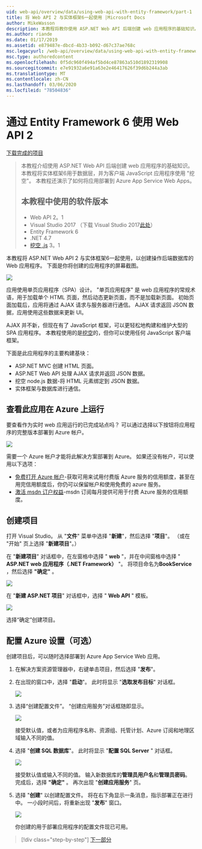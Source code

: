 ```yaml
---
uid: web-api/overview/data/using-web-api-with-entity-framework/part-1
title: 将 Web API 2 与实体框架6一起使用 |Microsoft Docs
author: MikeWasson
description: 本教程将教你使用 ASP.NET Web API 后端创建 web 应用程序的基础知识。 本教程使用实体框架6作为数据布局 。
ms.author: riande
ms.date: 01/17/2019
ms.assetid: e879487e-dbcd-4b33-b092-d67c37ae768c
msc.legacyurl: /web-api/overview/data/using-web-api-with-entity-framework/part-1
msc.type: authoredcontent
ms.openlocfilehash: 0f5dc960f494af5bd4ce87863a510d1892319908
ms.sourcegitcommit: e7e91932a6e91a63e2e46417626f39d6b244a3ab
ms.translationtype: MT
ms.contentlocale: zh-CN
ms.lasthandoff: 03/06/2020
ms.locfileid: "78504836"
---
```

# <a name="using-web-api-2-with-entity-framework-6"></a>通过 Entity Framework 6 使用 Web API 2

[下载完成的项目](https://github.com/MikeWasson/BookService)

> 本教程介绍使用 ASP.NET Web API 后端创建 web 应用程序的基础知识。 本教程将实体框架6用于数据层，并为客户端 JavaScript 应用程序使用 "挖空"。 本教程还演示了如何将应用部署到 Azure App Service Web Apps。
>
> ## <a name="software-versions-used-in-the-tutorial"></a>本教程中使用的软件版本
>
> - Web API 2。1
> - Visual Studio 2017 （下载 Visual Studio 2017[此处](https://visualstudio.microsoft.com/downloads/?utm_medium=microsoft&utm_source=docs.microsoft.com&utm_campaign=button+cta&utm_content=download+vs2017)）
> - Entity Framework 6
> - .NET 4.7
> - [挖空 .js](http://knockoutjs.com/) 3。1

本教程将 ASP.NET Web API 2 与实体框架6一起使用，以创建操作后端数据库的 Web 应用程序。 下面是你将创建的应用程序的屏幕截图。

[![](part-1/_static/image2.png)](part-1/_static/image1.png)

应用使用单页应用程序（SPA）设计。 "单页应用程序" 是 web 应用程序的常规术语，用于加载单个 HTML 页面，然后动态更新页面，而不是加载新页面。 初始页面加载后，应用将通过 AJAX 请求与服务器进行通信。 AJAX 请求返回 JSON 数据，应用使用这些数据来更新 UI。

AJAX 并不新，但现在有了 JavaScript 框架，可以更轻松地构建和维护大型的 SPA 应用程序。 本教程使用的是[挖空](http://knockoutjs.com/)的，但你可以使用任何 JavaScript 客户端框架。

下面是此应用程序的主要构建基块：

- ASP.NET MVC 创建 HTML 页面。
- ASP.NET Web API 处理 AJAX 请求并返回 JSON 数据。
- 挖空 node.js 数据-将 HTML 元素绑定到 JSON 数据。
- 实体框架与数据库进行通信。

## <a name="see-this-app-running-on-azure"></a>查看此应用在 Azure 上运行

要查看作为实时 web 应用运行的已完成站点吗？ 可以通过选择以下按钮将应用程序的完整版本部署到 Azure 帐户。

[![](http://azuredeploy.net/deploybutton.png)](https://azuredeploy.net/?WT.mc_id=deploy_azure_aspnet&repository=https://github.com/tfitzmac/BookService)

需要一个 Azure 帐户才能将此解决方案部署到 Azure。 如果还没有帐户，可以使用以下选项：

- [免费打开 Azure 帐户](https://azure.microsoft.com/pricing/free-trial/?WT.mc_id=A443DD604)-获取可用来试用付费版 Azure 服务的信用额度，甚至在用完信用额度后，你仍可以保留帐户和使用免费的 azure 服务。
- [激活 msdn 订户权益](https://azure.microsoft.com/pricing/member-offers/msdn-benefits-details/?WT.mc_id=A443DD604)-msdn 订阅每月提供可用于付费 Azure 服务的信用额度。

## <a name="create-the-project"></a>创建项目

打开 Visual Studio。 从 "**文件**" 菜单中选择 "**新建**"，然后选择 "**项目**"。 （或在 "开始" 页上选择 "**新建项目**"。）

在 "**新建项目**" 对话框中，在左窗格中选择 " **web** "，并在中间窗格中选择 " **ASP.NET web 应用程序（.NET Framework）** "。 将项目命名为**BookService** ，然后选择 **"确定"** 。

[![](part-1/_static/image11.png)](part-1/_static/image11.png)

在 "**新建 ASP.NET 项目**" 对话框中，选择 " **Web API** " 模板。

[![](part-1/_static/image12.png)](part-1/_static/image12.png)

选择“确定”创建项目。

## <a name="configure-azure-settings-optional"></a>配置 Azure 设置（可选）

创建项目后，可以随时选择部署到 Azure App Service Web 应用。 

1. 在解决方案资源管理器中，右键单击项目，然后选择 "**发布**"。

2. 在出现的窗口中，选择 "**启动**"。 此时将显示 "**选取发布目标**" 对话框。

   [![](part-1/_static/image14.png)](part-1/_static/image14.png)

3. 选择“创建配置文件”。 “创建应用服务”对话框随即显示。

   [![](part-1/_static/image15.png)](part-1/_static/image15.png)

   接受默认值，或者为应用程序名称、资源组、托管计划、Azure 订阅和地理区域输入不同的值。 

4. 选择 "**创建 SQL 数据库**"。 此时将显示 "**配置 SQL Server** " 对话框。 

   [![](part-1/_static/image16.png)](part-1/_static/image16.png)

   接受默认值或输入不同的值。 输入新数据库的**管理员用户名**和**管理员密码**。 完成后，选择 **"确定"** 。 再次出现 "**创建应用服务**" 页。

5. 选择 "**创建**" 以创建配置文件。 将在右下角显示一条消息，指示部署正在进行中。 一小段时间后，将重新出现 "**发布**" 窗口。

    [![](part-1/_static/image17.png)](part-1/_static/image17.png)
   
    你创建的用于部署应用程序的配置文件现已可用。 

> [!div class="step-by-step"]
> [下一部分](part-2.md)
